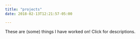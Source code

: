 ```yaml
---
title: "projects"
date: 2018-02-13T12:21:57-05:00

---
```


These are (some) things I have worked on! Click for descriptions.